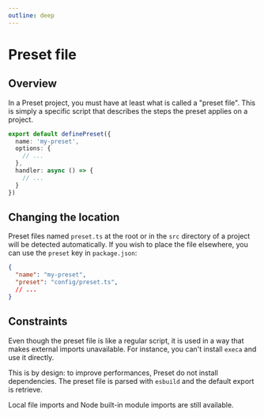 ```yaml
---
outline: deep
---
```


# Preset file

## Overview

In a Preset project, you must have at least what is called a "preset file". This is simply a specific script that describes the steps the preset applies on a project.

```ts
export default definePreset({
  name: 'my-preset',
  options: {
    // ...
  },
  handler: async () => {
    // ...
  }
})
```

## Changing the location

Preset files named `preset.ts` at the root or in the `src` directory of a project will be detected automatically. If you wish to place the file elsewhere, you can use the `preset` key in `package.json`:

```json
{
  "name": "my-preset",
  "preset": "config/preset.ts",
  // ...
}
```

## Constraints

Even though the preset file is like a regular script, it is used in a way that makes external imports unavailable. For instance, you can't install `execa` and use it directly. 

This is by design: to improve performances, Preset do not install dependencies. The preset file is parsed with `esbuild` and the default export is retrieve. 

Local file imports and Node built-in module imports are still available.
